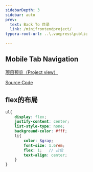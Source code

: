 ```yaml
---
sidebarDepth: 3
sidebar: auto
prev:
  text: Back To 目录
  link: /minifrontendproject/
typora-root-url: ..\.vuepress\public

---
```


## Mobile Tab Navigation

[项目预览（Project view）](https://q10viking.github.io/Mini-FrontEnd-project/53%20Mobile%20Tab%20Navigation/dist/)

[Source Code](https://github.com/Q10Viking/Mini-FrontEnd-project/tree/main/53%20Mobile%20Tab%20Navigation)

<common-progresson-snippet src="https://q10viking.github.io/Mini-FrontEnd-project/53%20Mobile%20Tab%20Navigation/dist/"/>



## flex的布局

```scss
ul{
    display: flex;
    justify-content: center;
    list-style-type: none;
    background-color: #fff;
    li{
        color: $gray;
        font-size: 1.6rem;
        flex: 1;   // 占位
        text-align: center;
    }
}
```

